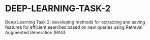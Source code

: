 # DEEP-LEARNING-TASK-2
Deep Learning Task 2: developing methods for extracting and saving features for efficient searches based on new queries using Retreval Augmented Generation (RAG).
